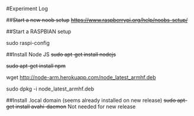 #Experiment Log

##~~Start a new noob setup~~
~~https://www.raspberrypi.org/help/noobs-setup/~~

##Start a RASPBIAN setup

sudo raspi-config




##Install Node JS
~~sudo apt-get install nodejs~~

~~sudo apt-get install npm~~

wget http://node-arm.herokuapp.com/node_latest_armhf.deb 

sudo dpkg -i node_latest_armhf.deb

##Install .local domain (seems already installed on new release)
~~sudo apt-get install avahi-daemon~~ Not needed for new release

 
